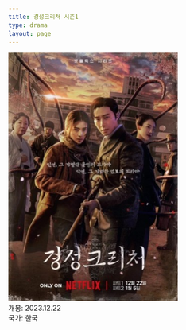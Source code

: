 ```yaml
---
title: 경성크리처 시즌1
type: drama
layout: page
---
```


<div class="container text-center">
    <div class="row">
        <div class="col">
            <img src="/asset/attach/2024-01-01-경성크리처-시즌1/poster.jpg" height="500"/>
        </div>
        <div class="col text-start ms-3">
            개봉: 2023.12.22<br>
            국가: 한국
        </div>
    </div>
</div>